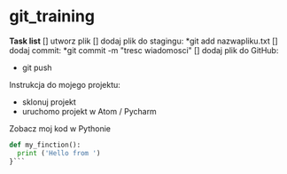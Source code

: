 # git_training

**Task list**
[] utworz plik 
[] dodaj plik do stagingu:
  *git add nazwapliku.txt
[] dodaj commit:
  *git commit -m "tresc wiadomosci"
[] dodaj plik do GitHub:
  * git push



Instrukcja do mojego projektu:

* sklonuj projekt
* uruchomo projekt w Atom / Pycharm

Zobacz moj kod w Pythonie

```python 
def my_finction():
  print ('Hello from ')
}```

